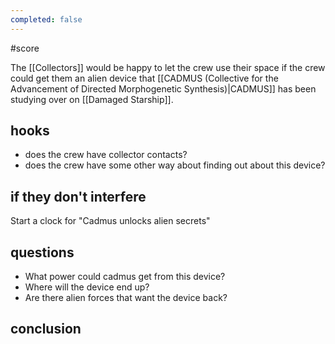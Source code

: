 ```yaml
---
completed: false
---
```

#score

The [[Collectors]] would be happy to let the crew use their space if the crew could get them an alien device that [[CADMUS (Collective for the Advancement of Directed Morphogenetic Synthesis)|CADMUS]] has been studying over on [[Damaged Starship]].
## hooks
- does the crew have collector contacts?
- does the crew have some other way about finding out about this device?

## if they don't interfere
Start a clock for "Cadmus unlocks alien secrets"

## questions
- What power could cadmus get from this device?
- Where will the device end up?
- Are there alien forces that want the device back?

## conclusion